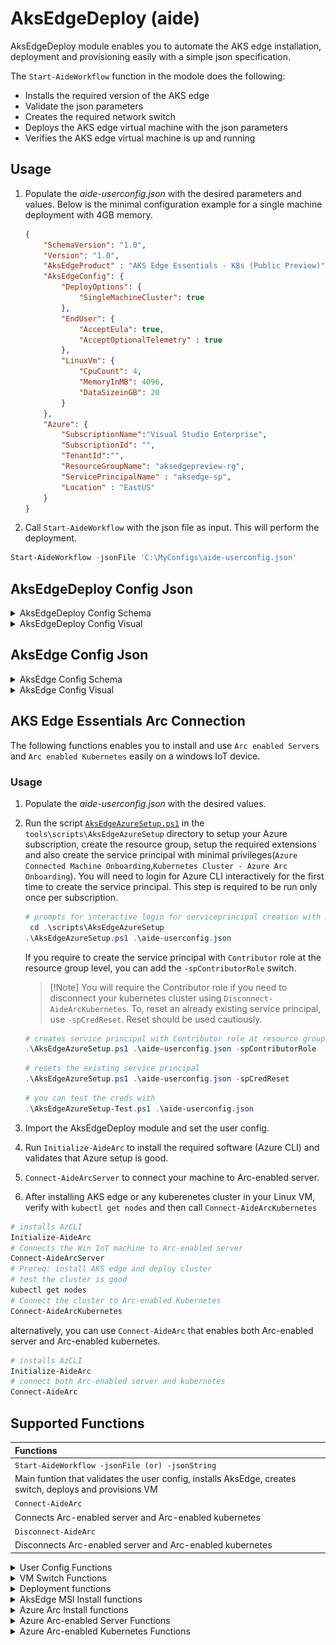 # AksEdgeDeploy (aide)

AksEdgeDeploy module enables you to automate the AKS edge installation, deployment and provisioning easily with a simple json specification.

The `Start-AideWorkflow` function in the modole does the following:

- Installs the required version of the AKS edge
- Validate the json parameters
- Creates the required network switch
- Deploys the AKS edge virtual machine with the json parameters
- Verifies the AKS edge virtual machine is up and running

## Usage

1. Populate the *aide-userconfig.json* with the desired parameters and values. Below is the minimal configuration example for a single machine deployment with 4GB memory.

    ```json
    {
        "SchemaVersion": "1.0",
        "Version": "1.0",
        "AksEdgeProduct" : "AKS Edge Essentials - K8s (Public Preview)",
        "AksEdgeConfig": {
            "DeployOptions": {
                "SingleMachineCluster": true
            },
            "EndUser": {
                "AcceptEula": true,
                "AcceptOptionalTelemetry" : true
            },
            "LinuxVm": {
                "CpuCount": 4,
                "MemoryInMB": 4096,
                "DataSizeinGB": 20
            }
        },
        "Azure": {
            "SubscriptionName":"Visual Studio Enterprise",
            "SubscriptionId": "",
            "TenantId":"",
            "ResourceGroupName": "aksedgepreview-rg",
            "ServicePrincipalName" : "aksedge-sp",
            "Location" : "EastUS"
        }
    }
    ```

2. Call `Start-AideWorkflow` with the json file as input. This will perform the deployment.

```powershell
Start-AideWorkflow -jsonFile 'C:\MyConfigs\aide-userconfig.json'
```

## AksEdgeDeploy Config Json

<details><summary>AksEdgeDeploy Config Schema</summary>
Find below the details of the supported parameters in the json file.
<details><summary>SchemaVersion</summary>

| | |
| --------- | -------- |
|Required | Mandatory |
|Type / Values | 1.1 |
|Description | Fixed value, schema version. Reserved|
</details>
<details><summary>Version</summary>

| | |
| --------- | -------- |
|Required | Mandatory |
|Type / Values | 1.0 |
|Description | Fixed value, json instance version. Reserved|
</details>
<details><summary>AksEdgeProduct</summary>

| | |
| --------- | -------- |
|Required | Mandatory |
|Type / Values | AKS Edge Essentials - K8s (Public Preview) <br> AKS Edge Essentials - K3s (Public Preview)|
|Description | Desired product K8s or K3s|
</details>
<details><summary>AksEdgeProductUrl</summary>

| | |
| --------- | -------- |
|Required | Optional |
|Type / Values | URL|
|Description |URL to download the MSI|
</details>
<details><summary>AksEdgeConfig</summary>

| | |
| --------- | -------- |
|Required | Optional |
|Type / Values | Json object|
|Description |Embedded json object for AKS Edge Configuration|
</details>
<details><summary>AksEdgeConfigFile</summary>

| | |
| --------- | -------- |
|Required | Optional |
|Type / Values | String |
|Description |File path to the AKS Edge Configuration json. Either `AksEdgeConfig` or `AksEdgeConfigFile` needs to be specified.|
</details>
<details><summary>Azure</summary>

| Parameter | Required | Type / Values | Comments |
| --------- | -------- |---------------- | -------- |
| ClusterName | Optional | String | Name of the cluster for Arc connection. Default is hostname-distribution (abc-k8s or def-k3s)|
| SubscriptionName | Mandatory | GUID | SubscriptionName  |
| SubscriptionId | Optional | GUID | SubscriptionId  |
| TenantId | Optional | GUID | TenantId  |
| ResourceGroupName | Mandatory | String | ResourceGroupName  |
| ServicePrincipalName | Mandatory | String | ServicePrincipalName  |
| Location | Mandatory | String | Location  |
| `Auth`.ServicePrincipalId |Optional | String | Specify service principal appID to use|
| `Auth`.Password |Optional| String | Specify the password (clear) |
</details>
</details>
<details><summary>AksEdgeDeploy Config Visual</summary>

![AksEdgeDeploy json](AksEdgeDeploy.png)

</details>

## AksEdge Config Json

<details><summary>AksEdge Config Schema</summary>
The below table provides the schema for the AksEdge Deployment Configuration json.
<details><summary>DeployOptions</summary>

| Parameter | Required | Type / Values | Comments |
| --------- | -------- | --------------- | -------- |
| SingleMachineCluster | Mandatory | Boolean | SingleMachine with internal switch  created when true |
| NodeType | Mandatory | [Linux &#124; Windows &#124; LinuxAndWindows] | Windows only is supported in Full Kubernetes deployment |
| NetworkPlugin | Optional | [calico &#124; flannel] | flannel is default |
| Headless | Optional | Boolean | Headless mode |
| TimeoutSeconds|Optional|Int| This specifies the maximum wait for a kubernetes node to reach a specified state (eg. Ready) |
| JoinCluster|Optional| Boolean | the new deployment will join an existing remote cluster. SingleMachineCluster should be false when this is set to true |
| ControlPlane|Optional|Boolean| This parameter indicates that the Linux node of this deployment will join an existing cluster as a node that runs the control plane |
| ClusterJoinToken|Optional|String| The cluster join token used for joining an existing cluster |
| DiscoveryTokenHash|Optional|String| The discovery token hash used for joining an existing cluster |
</details>
<details><summary>EndUser</summary>

| Parameter | Required | Type / Values | Comments |
| --------- | -------- | --------------- | -------- |
| AcceptEula | Mandatory | Yes |  Accept [EULA](../../../EULA.md) |
| AcceptOptionalTelemetry | Optional | Yes |  Accept optional telemetry to be sent |
</details>
<details><summary>LinuxVm</summary>

| Parameter | Required | Type / Values | Comments |
| --------- | -------- | --------------- | -------- |
| CpuCount | Optional |2 | CpuCount|
| MemoryInMB | Optional |2| MemoryInMB|
| DataSizeInGB | Optional | 2-2000| Size in GB|
| Ip4Address | Optional | IPv4 |  Static IP Address for the Linux Node VM |
</details>

<details><summary>WindowsVm</summary>

| Parameter | Required | Type / Values | Comments |
| --------- | -------- | --------------- | -------- |
| CpuCount | Optional |2 | CpuCount|
| MemoryInMB | Optional |2| MemoryInMB|
| Ip4Address | Optional | IPv4 |  Static IP Address for the Windows Node VM |
</details>
<details><summary>Network</summary>

| Parameter | Required | Type / Values | Comments |
| --------- | -------- |---------------- | -------- |
| `VSwitch`.Type | Optional | External |Only **External** switch supported currently. SingleMachine cluster uses Internal switch always and does not required to be specified.|
| `VSwitch`.Name | Optional | String | Switch name to use |
| `VSwitch`.AdapterName | Mandatory | String | NetAdapterName for VSwitch, mandatory for Full kubernetes deployment |
| ControlPlaneEndpointIp | Optional | IPv4 |  This parameter allows defining a specific IP address to be used as the control plane endpoint IP for the deployment. If not specified, the endpoint will equal the local Linux node's IP address when creating a new cluster |
| ServiceIPRangeSize | Optional | IPv4 |  Required for SingleMachine deployment |
| ServiceIPRangeStart | Optional | IPv4 |  Required for Scalable deployment |
| ServiceIPRangeEnd | Optional | IPv4 |  Required for Scalable deployment |
| Ip4GatewayAddress | Optional | IPv4 | Static Gateway IP Address |
| Ip4PrefixLength | Optional | [1..32] | IP PrefixLength |
| `Proxy`.Http | Optional | String | HttpProxy link |
| `Proxy`.Https | Optional | String | HttpsProxy link |
| `Proxy`.No | Optional | String | No-proxy specification |
| DnsServers | Optional | [IPv4] | Array of valid dns servers for VM |
</details>
</details>

<details><summary>AksEdge Config Visual</summary>

![AksEdge Schema json](AksEdgeSchema.png)
</details>

## AKS Edge Essentials Arc Connection

The following functions enables you to install and use `Arc enabled Servers` and `Arc enabled Kubernetes` easily on a windows IoT device.

### Usage

1. Populate the *aide-userconfig.json* with the desired values.
2. Run the script [`AksEdgeAzureSetup.ps1`](../../scripts/AksEdgeAzureSetup/AksEdgeAzureSetup.ps1) in the `tools\scripts\AksEdgeAzureSetup` directory to setup your Azure subscription, create the resource group, setup the required extensions and also create the service principal with minimal privileges(`Azure Connected Machine Onboarding`,`Kubernetes Cluster - Azure Arc Onboarding`). You will need to login for Azure CLI interactively for the first time to create the service principal. This step is required to be run only once per subscription.

   ```powershell
   # prompts for interactive login for serviceprincipal creation with minimal privileges
    cd .\scripts\AksEdgeAzureSetup
   .\AksEdgeAzureSetup.ps1 .\aide-userconfig.json
   ```

    If you require to create the service principal with `Contributor` role at the resource group level, you can add the `-spContributorRole` switch.

    >[!Note] You will require the Contributor role if you need to disconnect your kubernetes cluster using `Disconnect-AideArcKubernetes`.
    To, reset an already existing service principal, use `-spCredReset`. Reset should be used cautiously.

   ```powershell
   # creates service principal with Contributor role at resource group level
   .\AksEdgeAzureSetup.ps1 .\aide-userconfig.json -spContributorRole
   ```

   ```powershell
   # resets the existing service principal
   .\AksEdgeAzureSetup.ps1 .\aide-userconfig.json -spCredReset
   ```

    ```powershell
   # you can test the creds with 
   .\AksEdgeAzureSetup-Test.ps1 .\aide-userconfig.json
   ```

3. Import the AksEdgeDeploy module and set the user config.
4. Run `Initialize-AideArc` to install the required software (Azure CLI) and validates that Azure setup is good.
5. `Connect-AideArcServer` to connect your machine to Arc-enabled server.
6. After installing AKS edge or any kuberenetes cluster in your Linux VM, verify with `kubectl get nodes` and then call `Connect-AideArcKubernetes`

```powershell
# installs AzCLI 
Initialize-AideArc
# Connects the Win IoT machine to Arc-enabled server
Connect-AideArcServer
# Prereq: install AKS edge and deploy cluster
# test the cluster is good
kubectl get nodes
# Connect the cluster to Arc-enabled Kubernetes
Connect-AideArcKubernetes
```

alternatively, you can use `Connect-AideArc` that enables both Arc-enabled server and Arc-enabled kubernetes.

```powershell
# installs AzCLI 
Initialize-AideArc
# connect both Arc-enabled server and kubernetes
Connect-AideArc
```

## Supported Functions

| Functions |
|:------------ |
|`Start-AideWorkflow -jsonFile (or) -jsonString`|
| Main funtion that validates the user config, installs AksEdge, creates switch, deploys and provisions VM |
|`Connect-AideArc`|
| Connects Arc-enabled server and Arc-enabled kubernetes|
|`Disconnect-AideArc`|
| Disconnects Arc-enabled server and Arc-enabled kubernetes|
</details>
<details><summary>User Config Functions</summary>

| |
|:------------ |
|`Get-AideUserConfig`|
| Returns the json object that is cached |
|`Set-AideUserConfig -jsonFile (or) -jsonString`|
| Sets the user config and reads the config into the cache |
|`Read-AideUserConfig`|
|Reads the json file into the cache |
|`Test-AideUserConfig`|
| Tests the User Config json for parameter correctness |
</details>
<details><summary>VM Switch Functions</summary>

| |
|:------------ |
|`New-AideVmSwitch`|
| Creates an new VM switch based on user config. |
|`Test-AideVmSwitch -Create`|
| Tests if the VM switch is present, `Create` flag invokes New-AideVmSwitch if switch is not present |
|`Remove-AideVmSwitch`|
| Removes the VM switch if present. Also removes the Nat if created (for internal switch) |

</details>
<details><summary>Deployment functions</summary>

| |
|:------------ |
|`Invoke-AideDeployment`|
| Validates the deployment parameters in user json and deploys AKS edge VM|
|`Test-AideDeployment`|
| Tests if the AKS edge VM is deployed (present) |
|`Remove-AideDeployment`|
| Removes the existing deployment |
|`Test-AideLinuxVmRun`|
| Tests if the AKS edge VM is running in the machine |
</details>
<details><summary>AksEdge MSI Install functions</summary>

| |
|:------------ |
|`Get-AideMsiVersion`|
| Returns the installed product name and version (PSCustom object with Name,Version) or Null if none found|
|`Install-AideMsi`|
| Installs the requested product from the aksedgeProductUrl if specified, otherwise it installs the latest (default)|
|`Test-AideMsiInstall -Install`|
| Tests if AKS edge is installed and `Install` switch is specified, it installs when not found|
|`Remove-AideMsi`|
| Removes the installed AKS edge product|
|`Get-AideHostPcInfo`|
| Gets the PC information such as OS version etc|
</details>
<details><summary>Azure Arc Install functions</summary>

| |
|:------------ |
|`Install-AideAzCli` |
| Installs Azure CLI |
|`Initialize-AideArc`|
| Main funtion that checks and installs required software, validates if the Auth parameters are good for Azure login  |
| Disconnects Arc-enabled server and Arc-enabled kubernetes|
|`Enter-AideArcSession`|
| Logs in to Azure using the service principal credentials|
|`Exit-AideArcSession`|
| Logs out from the Azure CLI session|
</details>
<details><summary>Azure Arc-enabled Server Functions</summary>

| |
|:------------ |
|`Install-AideArcServer`|
| Installs Azure Connected Machine Agent |
|`Test-AideArcServer`|
| Tests ConnectedMachine Agent status (returns true if connected) |
|`Connect-AideArcServer`|
| Connects the machine to Arc-enabled server |
|`Disconnect-AideArcServer`|
| Removes the Arc-enabled server connection |
|`Get-AideArcServerInfo`|
| Returns the HIMDS info (name,subscriptionid,resourcegroupname and location) from Connected machine agent |
|`Get-AideArcServerSMI`|
| Retrieves the system assigned managed identity for Arc-enabled server|
</details>
<details><summary>Azure Arc-enabled Kubernetes Functions</summary>

| |
|:------------ |
|`Test-AideArcKubernetes`|
| Tests if the kubernetes cluster is connected to Arc |
|`Connect-AideArcKubernetes`|
| Connects the kubernetes cluster to Arc using the default kubeconfig files |
|`Disconnect-AideArcKubernetes`|
| Deletes the kubernetes cluster resource in Arc |
|`Get-AideArcKubernetesServiceToken`|
| Retrieves the service token for admin-user in the kubernetes cluster |
|`Get-AideArcClusterName`|
| Retrieves the cluster name used for Arc connection |
</details>
